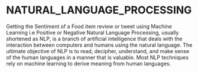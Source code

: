 # NATURAL_LANGUAGE_PROCESSING
Getting the Sentiment of a Food item  review or tweet using Machine Learning i.e Positive or Negative
Natural Language Processing, usually shortened as NLP, is a branch of artificial intelligence that deals with the interaction between computers and humans using the natural language.
The ultimate objective of NLP is to read, decipher, understand, and make sense of the human languages in a manner that is valuable.
Most NLP techniques rely on machine learning to derive meaning from human languages.

